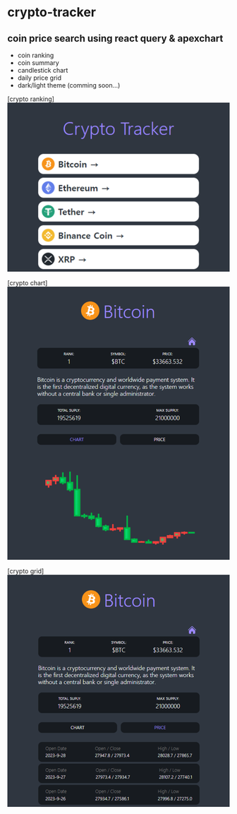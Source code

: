 # crypto-tracker

## coin price search using react query & apexchart

-   coin ranking
-   coin summary
-   candlestick chart
-   daily price grid
-   dark/light theme (comming soon...)

[crypto ranking]
![Alt text](https://github.com/toweringcloud/crypto-tracker/blob/main/demo/snapshot1.png?raw=true)

[crypto chart]
![Alt text](https://github.com/toweringcloud/crypto-tracker/blob/main/demo/snapshot2.png?raw=true)

[crypto grid]
![Alt text](https://github.com/toweringcloud/crypto-tracker/blob/main/demo/snapshot3.png?raw=true)
